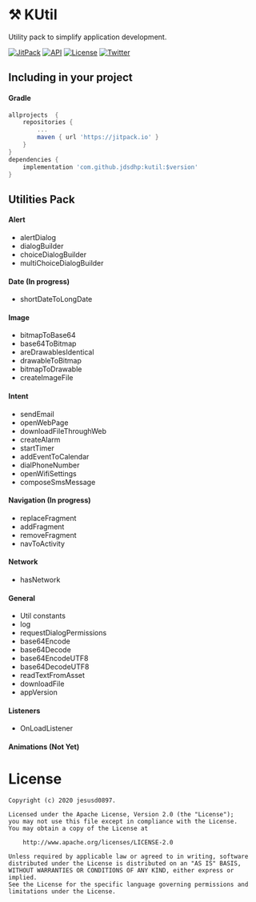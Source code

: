 ⚒ KUtil
=======

Utility pack to simplify application development.

[![JitPack](https://jitpack.io/v/jdsdhp/kutil.svg)](https://jitpack.io/#jdsdhp/kutil) 
[![API](https://img.shields.io/badge/API-17%2B-red.svg?style=flat)](https://android-arsenal.com/api?level=17) 
[![License](https://img.shields.io/badge/License-MIT-blue.svg)](https://github.com/jdsdhp/kutil/blob/master/LICENSE) 
[![Twitter](https://img.shields.io/badge/Twitter-@jdsdhp-9C27B0.svg)](https://twitter.com/jdsdhp)

## Including in your project

#### Gradle

```gradle
allprojects  {
    repositories {
        ...
        maven { url 'https://jitpack.io' }
    }
}
dependencies {
    implementation 'com.github.jdsdhp:kutil:$version'
}
```

## Utilities Pack
#### Alert
* alertDialog
* dialogBuilder
* choiceDialogBuilder
* multiChoiceDialogBuilder
#### Date (In progress)
* shortDateToLongDate
#### Image
* bitmapToBase64
* base64ToBitmap
* areDrawablesIdentical
* drawableToBitmap
* bitmapToDrawable
* createImageFile
#### Intent
* sendEmail
* openWebPage
* downloadFileThroughWeb
* createAlarm
* startTimer
* addEventToCalendar
* dialPhoneNumber
* openWifiSettings
* composeSmsMessage
#### Navigation (In progress)
* replaceFragment
* addFragment
* removeFragment
* navToActivity
#### Network
* hasNetwork
#### General 
* Util constants
* log
* requestDialogPermissions
* base64Encode
* base64Decode
* base64EncodeUTF8
* base64DecodeUTF8
* readTextFromAsset
* downloadFile
* appVersion
#### Listeners
* OnLoadListener
#### Animations (Not Yet)

License
=======

    Copyright (c) 2020 jesusd0897.
    
    Licensed under the Apache License, Version 2.0 (the "License");
    you may not use this file except in compliance with the License.
    You may obtain a copy of the License at
    
        http://www.apache.org/licenses/LICENSE-2.0
    
    Unless required by applicable law or agreed to in writing, software
    distributed under the License is distributed on an "AS IS" BASIS,
    WITHOUT WARRANTIES OR CONDITIONS OF ANY KIND, either express or implied.
    See the License for the specific language governing permissions and
    limitations under the License.
